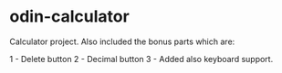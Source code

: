 # odin-calculator

Calculator project. Also included the bonus parts which are:

1 - Delete button
2 - Decimal button
3 - Added also keyboard support.
